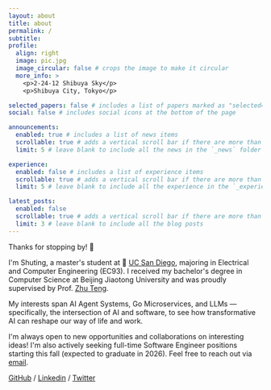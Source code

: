 ```yaml
---
layout: about
title: about
permalink: /
subtitle:
profile:
  align: right
  image: pic.jpg
  image_circular: false # crops the image to make it circular
  more_info: >
    <p>2-24-12 Shibuya Sky</p>
    <p>Shibuya City, Tokyo</p>

selected_papers: false # includes a list of papers marked as "selected={true}"
social: false # includes social icons at the bottom of the page

announcements:
  enabled: true # includes a list of news items
  scrollable: true # adds a vertical scroll bar if there are more than 3 news items
  limit: 5 # leave blank to include all the news in the `_news` folder

experience:
  enabled: false # includes a list of experience items
  scrollable: true # adds a vertical scroll bar if there are more than 3 experience items
  limit: 5 # leave blank to include all the experience in the `_experience` folder

latest_posts:
  enabled: false
  scrollable: true # adds a vertical scroll bar if there are more than 3 new posts items
  limit: 3 # leave blank to include all the blog posts
---
```


Thanks for stopping by! 👋 

I'm Shuting, a master's student at 🌊 [UC San Diego](https://ucsd.edu/), majoring in Electrical and Computer Engineering (EC93). I received my bachelor's degree in Computer Science at Beijing Jiaotong University and was proudly supervised by Prof. [Zhu Teng](https://faculty.bjtu.edu.cn/8902/).

My interests span AI Agent Systems, Go Microservices, and LLMs — specifically, the intersection of AI and software, to see how transformative AI can reshape our way of life and work.

I'm always open to new opportunities and collaborations on interesting ideas! I'm also actively seeking full-time Software Engineer positions starting this fall (expected to graduate in 2026). Feel free to reach out via [email](mailto:shuting@outlook.com).

<i class="fa-brands fa-github"></i> [GitHub](https://github.com/stzoozz) / <i class="fa-brands fa-linkedin-in"></i> [Linkedin](https://www.linkedin.com/in/st-zhao/) / <i class="fa-brands fa-x-twitter"></i> [Twitter](https://x.com/stzoozz)